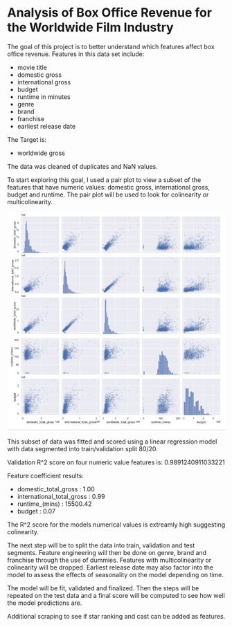 # Analysis of Box Office Revenue for the Worldwide Film Industry

The goal of this project is to better understand which features affect box office revenue.  Features in this data set include: 
- movie title
- domestic gross
- international gross
- budget
- runtime in minutes
- genre
- brand
- franchise
- earliest release date

The Target is:
- worldwide gross

The data was cleaned of duplicates and NaN values.

To start exploring this goal, I used a pair plot to view a subset of the features that have numeric values: domestic gross, international gross, budget and runtime.  The pair plot will be used to look for colinearity or multicolinearity.  

![image](https://github.com/CMCGowan1/NBM_Regression_Project_2/blob/main/Screen%20Shot%202021-09-28%20at%201.45.38%20PM.png)

This subset of data was fitted and scored using a linear regression model with data segmented into train/validation split 80/20.

Validation R^2 score on four numeric value features is: 0.9891240911033221

Feature coefficient results: 
  - domestic_total_gross : 1.00
  - international_total_gross : 0.99
  - runtime_(mins) : 15500.42
  - budget : 0.07

The R^2 score for the models numerical values is extreamly high suggesting colinearity.  

The next step will be to split the data into train, validation and test segments.  Feature engineering will then be done on genre, brand and franchise through the use of dummies. Features with multicolinearity or colinearity will be dropped.  Earliest release date may also factor into the model to assess the effects of seasonality on the model depending on time.  

The model will be fit, validated and finalized.  Then the steps will be repeated on the test data and a final score will be computed to see how well the model predictions are. 

Additional scraping to see if star ranking and cast can be added as features.
